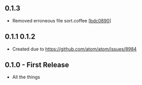## 0.1.3
* Removed erroneous file sort.coffee [[bdc0890](https://github.com/SavageCore/atom-meld/commit/bdc089090a9c8467f5e90678397c3eafe02eb6d7)]

## 0.1.1 0.1.2

* Created due to https://github.com/atom/atom/issues/8984

## 0.1.0 - First Release
* All the things
